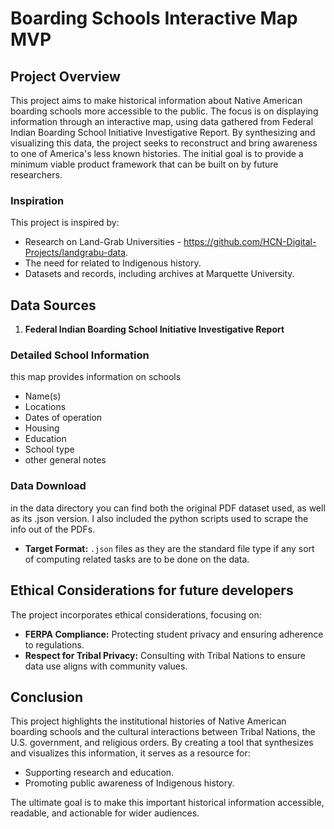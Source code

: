 # Boarding Schools Interactive Map MVP

## Project Overview
This project aims to make historical information about Native American boarding schools more accessible to the public. The focus is on displaying information through an interactive map, using data gathered from Federal Indian Boarding School Initiative Investigative Report. By synthesizing and visualizing this data, the project seeks to reconstruct and bring awareness to one of America's less known histories. The initial goal is to provide a minimum viable product framework that can be built on by future researchers.

### Inspiration
This project is inspired by:
- Research on Land-Grab Universities - https://github.com/HCN-Digital-Projects/landgrabu-data.
- The need for related to Indigenous history.
- Datasets and records, including archives at Marquette University.

## Data Sources
1. **Federal Indian Boarding School Initiative Investigative Report**


### Detailed School Information
this map provides information on schools
- Name(s)
- Locations
- Dates of operation
- Housing
- Education
- School type
- other general notes
       

### Data Download
in the data directory you can find both the original PDF dataset used, as well as its .json version. I also included the python scripts used to scrape the info out of the PDFs. 
- **Target Format:** `.json` files as they are the standard file type if any sort of computing related tasks are to be done on the data. 


## Ethical Considerations for future developers
The project incorporates ethical considerations, focusing on:
- **FERPA Compliance:** Protecting student privacy and ensuring adherence to regulations.
- **Respect for Tribal Privacy:** Consulting with Tribal Nations to ensure data use aligns with community values.


## Conclusion
This project highlights the institutional histories of Native American boarding schools and the cultural interactions between Tribal Nations, the U.S. government, and religious orders. By creating a tool that synthesizes and visualizes this information, it serves as a resource for:
- Supporting research and education.
- Promoting public awareness of Indigenous history.

The ultimate goal is to make this important historical information accessible, readable, and actionable for wider audiences.
